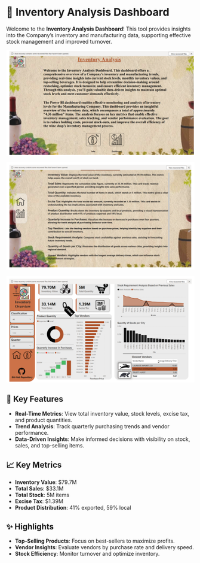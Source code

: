 # 🏢 Inventory Analysis Dashboard

Welcome to the **Inventory Analysis Dashboard**! This tool provides insights into the Company’s inventory and manufacturing data, supporting effective stock management and improved turnover.

![Inventory Value Screenshot](images/homepage.png)

![Inventory Value Screenshot](images/summary.png)

![Inventory Value Screenshot](images/Dashboard.png)


## 🚀 Key Features
- **Real-Time Metrics**: View total inventory value, stock levels, excise tax, and product quantities.
- **Trend Analysis**: Track quarterly purchasing trends and vendor performance.
- **Data-Driven Insights**: Make informed decisions with visibility on stock, sales, and top-selling items.

## 📈 Key Metrics
- **Inventory Value**: $79.7M 
- **Total Sales**: $33.1M 
- **Total Stock**: 5M items
- **Excise Tax**: $1.39M
- **Product Distribution**: 41% exported, 59% local

## ✨ Highlights
- **Top-Selling Products**: Focus on best-sellers to maximize profits.
- **Vendor Insights**: Evaluate vendors by purchase rate and delivery speed.
- **Stock Efficiency**: Monitor turnover and optimize inventory.
